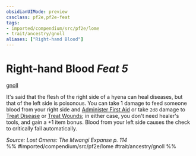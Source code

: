 ```yaml
---
obsidianUIMode: preview
cssclass: pf2e,pf2e-feat
tags:
- imported/compendium/src/pf2e/lome
- trait/ancestry/gnoll
aliases: ["Right-hand Blood"]
---
```

# Right-hand Blood  *Feat 5*  
[gnoll](gnoll-b1.md)  


It's said that the flesh of the right side of a hyena can heal diseases, but that of the left side is poisonous. You can take 1 damage to feed someone blood from your right side and [Administer First Aid](administer-first-aid.md) or take `2d8` damage to [Treat Disease](treat-disease.md) or [Treat Wounds](treat-wounds.md); in either case, you don't need healer's tools, and gain a +1 item bonus. Blood from your left side causes the check to critically fail automatically.

*Source: Lost Omens: The Mwangi Expanse p. 114*  
%% #imported/compendium/src/pf2e/lome #trait/ancestry/gnoll %%